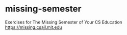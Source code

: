 # missing-semester
Exercises for The Missing Semester of Your CS Education https://missing.csail.mit.edu
